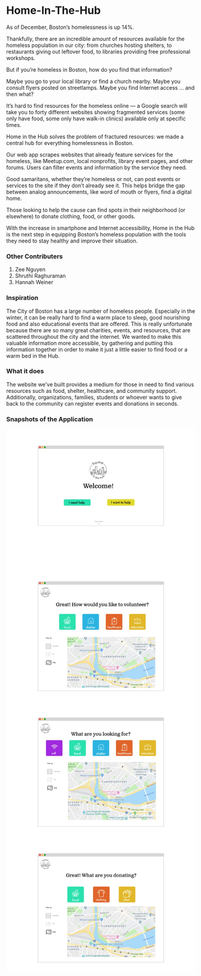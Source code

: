 # Home-In-The-Hub
As of December, Boston’s homelessness is up 14%.

Thankfully, there are an incredible amount of resources available for the homeless population in our city: from churches hosting shelters, to restaurants giving out leftover food, to libraries providing free professional workshops.

But if you’re homeless in Boston, how do you find that information?

Maybe you go to your local library or find a church nearby. Maybe you consult flyers posted on streetlamps. Maybe you find Internet access … and then what?

It’s hard to find resources for the homeless online — a Google search will take you to forty different websites showing fragmented services (some only have food, some only have walk-in clinics) available only at specific times.

Home in the Hub solves the problem of fractured resources: we made a central hub for everything homelessness in Boston.

Our web app scrapes websites that already feature services for the homeless, like Meetup.com, local nonprofits, library event pages, and other forums. Users can filter events and information by the service they need.

Good samaritans, whether they’re homeless or not, can post events or services to the site if they don’t already see it. This helps bridge the gap between analog announcements, like word of mouth or flyers, find a digital home.

Those looking to help the cause can find spots in their neighborhood (or elsewhere) to donate clothing, food, or other goods.

With the increase in smartphone and Internet accessibility, Home in the Hub is the next step in equipping Boston’s homeless population with the tools they need to stay healthy and improve their situation.

### Other Contributers
1) Zee Nguyen
2) Shruthi Raghuraman
3) Hannah Weiner

### Inspiration
The City of Boston has a large number of homeless people. Especially in the winter, it can be really hard to find a warm place to sleep, good nourishing food and also educational events that are offered. This is really unfortunate because there are so many great charities, events, and resources, that are scattered throughout the city and the internet. We wanted to make this valuable information more accessible, by gathering and putting this information together in order to make it just a little easier to find food or a warm bed in the Hub.

### What it does
The website we've built provides a medium for those in need to find various resources such as food, shelter, healthcare, and community support. Additionally, organizations, families, students or whoever wants to give back to the community can register events and donations in seconds.


### Snapshots of the Application
![alt text](https://github.com/snehalmundhe10/Home-In-The-Hub/blob/master/images/home1.jpg "home1")
![alt text](https://github.com/snehalmundhe10/Home-In-The-Hub/blob/master/images/home2.jpg "home2")
![alt text](https://github.com/snehalmundhe10/Home-In-The-Hub/blob/master/images/home3.jpg "home3")
![alt text](https://github.com/snehalmundhe10/Home-In-The-Hub/blob/master/images/home4.jpg "home4")


